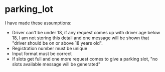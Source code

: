 # parking_lot
I have made these assumptions:

- Driver can't be under 18, if any request comes up with driver age below 18, I am not storing this detail and one message will be shown that "driver should be on or above 18 years old".
- Registration number must be unique
- Input format must be correct
- If slots get full and one more request comes to give a parking slot, "no slots available message will be generated"
